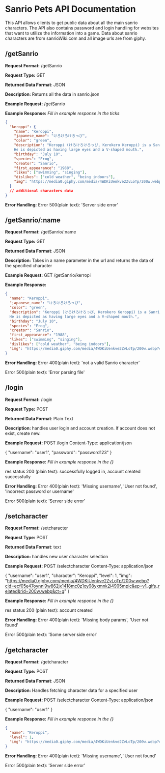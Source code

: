 # Sanrio Pets API Documentation
This API allows clients to get public data about all the main sanrio characters. The
API also contains password and login handling for websites that want to utilize the information into
a game. Data about sanrio characters are from sanrioWiki.com and all image urls are from giphy.

## /getSanrio
**Request Format:** /getSanrio

**Request Type:** GET

**Returned Data Format**: JSON

**Description:** Returns all the data in sanrio.json

**Example Request:** /getSanrio


**Example Response:**
*Fill in example response in the ticks*

```json
{
  "keroppi": {
    "name": "Keroppi",
    "japanese_name": "けろけろけろっぴ",
    "color": "green",
    "description": "Keroppi (けろけろけろっぴ, Kerokero Keroppi) is a Sanrio character who is a frog. 
    He is depicted as having large eyes and a V-shaped mouth.",
    "birthday": "July 10",
    "species": "Frog",
    "creator": "Sanrio",
    "first_appearance": "1988",
    "likes": ["swimming", "singing"],
    "dislikes": ["cold weather", "being indoors"],
    "img": "https://media0.giphy.com/media/4WDKiUenkve2ZvLoTp/200w.webp?cid=ecf05e47oynni9w862jx1418mc0z1oy98yxmnk2i4905mpic&ep=v1_gifs_related&rid=200w.webp&ct=g"
  }
  // additional characters data
}
```

**Error Handling:**
Error 500(plain text):
  'Server side error'

## /getSanrio/:name
**Request Format:** /getSanrio/:name

**Request Type:** GET

**Returned Data Format**: JSON

**Description:** Takes in a name parameter in the url and returns the data of the specified 
character

**Example Request:** GET /getSanrio/kerropi

**Example Response:**

```json
{
  "name": "Keroppi",
  "japanese_name": "けろけろけろっぴ",
  "color": "green",
  "description": "Keroppi (けろけろけろっぴ, Kerokero Keroppi) is a Sanrio character who is a frog. 
  He is depicted as having large eyes and a V-shaped mouth.",
  "birthday": "July 10",
  "species": "Frog",
  "creator": "Sanrio",
  "first_appearance": "1988",
  "likes": ["swimming", "singing"],
  "dislikes": ["cold weather", "being indoors"],
  "img": "https://media0.giphy.com/media/4WDKiUenkve2ZvLoTp/200w.webp?cid=ecf05e47oynni9w862jx1418mc0z1oy98yxmnk2i4905mpic&ep=v1_gifs_related&rid=200w.webp&ct=g"
}
```

**Error Handling:**
Error 400(plain text):
  'not a valid Sanrio character'

Error 500(plain text):
  'Error parsing file'


## /login
**Request Format:** /login

**Request Type:** POST

**Returned Data Format**: Plain Text

**Description:** handles user login and account creation. If account does not exist, create new.

**Example Request:** 
POST /login
Content-Type: application/json

{
  "username": "user1",
  "password": "password123"
}

**Example Response:**
*Fill in example response in the {}*

res status 200 (plain text):
  successfully logged in, account created successfully

**Error Handling:**
Error 400(plain text):
  'Missing username', 'User not found', 'incorrect password or username'

Error 500(plain text):
  'Server side error'

## /setcharacter
**Request Format:** /setcharacter

**Request Type:** POST

**Returned Data Format**: text

**Description:** handles new user character selection

**Example Request:** 
POST /selectcharacter
Content-Type: application/json

{
  "username": "user1",
  "character": "Keroppi",
  "level": 1,
  "img": "https://media0.giphy.com/media/4WDKiUenkve2ZvLoTp/200w.webp?cid=ecf05e47oynni9w862jx1418mc0z1oy98yxmnk2i4905mpic&ep=v1_gifs_related&rid=200w.webp&ct=g"
}

**Example Response:**
*Fill in example response in the {}*

res status 200 (plain text):
  account created

**Error Handling:**
Error 400(plain text):
  'Missing body params', 'User not found'

Error 500(plain text):
  'Some server side error'


## /getcharacter
**Request Format:** /getcharacter

**Request Type:** POST

**Returned Data Format**: JSON

**Description:** Handles fetching character data for a specified user

**Example Request:** 
POST /selectcharacter
Content-Type: application/json

{
  "username": "user1"
}

**Example Response:**
*Fill in example response in the {}*

```json
{
  "name": "Keroppi",
  "level": 1,
  "img": "https://media0.giphy.com/media/4WDKiUenkve2ZvLoTp/200w.webp?cid=ecf05e47oynni9w862jx1418mc0z1oy98yxmnk2i4905mpic&ep=v1_gifs_related&rid=200w.webp&ct=g"
}
```

**Error Handling:**
Error 400(plain text):
  'Missing username', 'User not found'

Error 500(plain text):
  'Server side error'